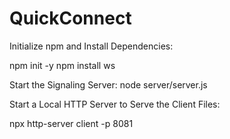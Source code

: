 # QuickConnect
Initialize npm and Install Dependencies:

npm init -y
npm install ws

Start the Signaling Server:
node server/server.js

Start a Local HTTP Server to Serve the Client Files:

npx http-server client -p 8081

